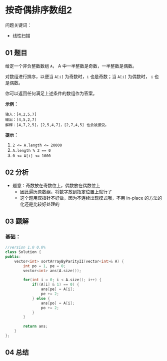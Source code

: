 # 按奇偶排序数组2
问题关键词：

- 线性扫描

## 01 题目

给定一个非负整数数组 `A`， A 中一半整数是奇数，一半整数是偶数。

对数组进行排序，以便当 `A[i]` 为奇数时，`i` 也是奇数；当 `A[i]` 为偶数时， `i` 也是偶数。

你可以返回任何满足上述条件的数组作为答案。

**示例：**

```
输入：[4,2,5,7]
输出：[4,5,2,7]
解释：[4,7,2,5]，[2,5,4,7]，[2,7,4,5] 也会被接受。 
```

**提示：**

1. `2 <= A.length <= 20000`
2. `A.length % 2 == 0`
3. `0 <= A[i] <= 1000`

## 02 分析

- 题意：奇数放在奇数位上，偶数放在偶数位上
  - 因此遍历原数组，将数字放到指定位置上就行了
  - 这个题用双指针不好做，因为不连续出现模式哦，不用 in-place 的方法的化还是比较好处理的

## 03 题解

### 基础：

```c++
//version 1.0 0.0%
class Solution {
public:
    vector<int> sortArrayByParityII(vector<int>& A) {
        int po = 1, pe = 0;
        vector<int> ans(A.size());
        
        for(int i = 0; i < A.size(); i++) {
            if((A[i] & 1) == 0) {
                ans[pe] = A[i];
                pe += 2;
            } else {
                ans[po] = A[i];
                po += 2;
            }
        }
        
        return ans;
    }
};
```

## 04 总结

